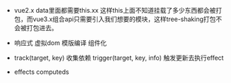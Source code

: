 - vue2.x data里面都需要this.xx 这样this上面不知道挂载了多少东西都会被打包，而vue3.x组合api只需要引入我们想要的模块，这样tree-shaking打包不会被打包进去。

- 响应式 虚拟dom 模版编译 组件化

- track(target, key) 收集依赖 trigger(target, key, info) 触发更新去执行effect

- effects computeds